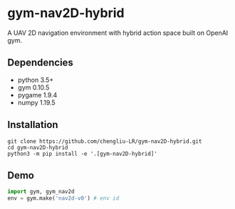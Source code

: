 # gym-nav2D-hybrid

A UAV 2D navigation environment with hybrid action space built on OpenAI gym.

## Dependencies

+ python 3.5+
+ gym 0.10.5
+ pygame 1.9.4
+ numpy 1.19.5

## Installation

```shell
git clone https://github.com/chengliu-LR/gym-nav2D-hybrid.git
cd gym-nav2D-hybrid
python3 -m pip install -e '.[gym-nav2D-hybrid]'
```

## Demo

```python
import gym, gym_nav2d
env = gym.make('nav2d-v0') # env id
```
